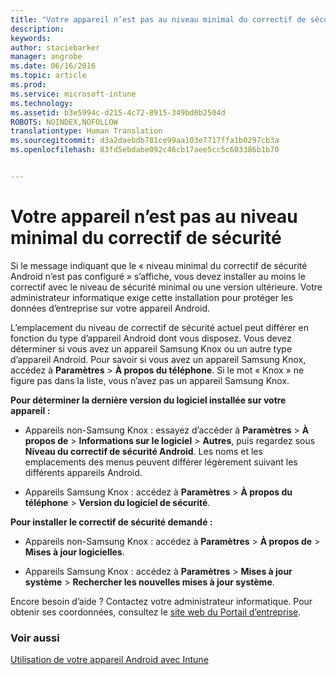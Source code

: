 ```yaml
---
title: "Votre appareil n’est pas au niveau minimal du correctif de sécurité | Microsoft Intune"
description: 
keywords: 
author: staciebarker
manager: angrobe
ms.date: 06/16/2016
ms.topic: article
ms.prod: 
ms.service: microsoft-intune
ms.technology: 
ms.assetid: b3e5994c-d215-4c72-8915-349bd0b2504d
ROBOTS: NOINDEX,NOFOLLOW
translationtype: Human Translation
ms.sourcegitcommit: d3a2daebdb781ce99aa103e7717ffa1b0297cb3a
ms.openlocfilehash: 83fd5ebdabe092c46cb17aee5cc5c603386b1b70


---
```


# Votre appareil n’est pas au niveau minimal du correctif de sécurité

Si le message indiquant que le « niveau minimal du correctif de sécurité Android n’est pas configuré » s’affiche, vous devez installer au moins le correctif avec le niveau de sécurité minimal ou une version ultérieure. Votre administrateur informatique exige cette installation pour protéger les données d’entreprise sur votre appareil Android.

L’emplacement du niveau de correctif de sécurité actuel peut différer en fonction du type d’appareil Android dont vous disposez. Vous devez déterminer si vous avez un appareil Samsung Knox ou un autre type d’appareil Android. Pour savoir si vous avez un appareil Samsung Knox, accédez à **Paramètres** > **À propos du téléphone**. Si le mot « Knox » ne figure pas dans la liste, vous n’avez pas un appareil Samsung Knox.

**Pour déterminer la dernière version du logiciel installée sur votre appareil :**

- Appareils non-Samsung Knox : essayez d’accéder à **Paramètres** > **À propos de** > **Informations sur le logiciel** > **Autres**, puis regardez sous **Niveau du correctif de sécurité Android**. Les noms et les emplacements des menus peuvent différer légèrement suivant les différents appareils Android.

- Appareils Samsung Knox : accédez à **Paramètres** > **À propos du téléphone** > **Version du logiciel de sécurité**.

**Pour installer le correctif de sécurité demandé :**

- Appareils non-Samsung Knox : accédez à **Paramètres** > **À propos de** > **Mises à jour logicielles**.

- Appareils Samsung Knox : accédez à **Paramètres** > **Mises à jour système** > **Rechercher les nouvelles mises à jour système**.

Encore besoin d’aide ? Contactez votre administrateur informatique. Pour obtenir ses coordonnées, consultez le [site web du Portail d’entreprise](http://portal.manage.microsoft.com).

### Voir aussi
[Utilisation de votre appareil Android avec Intune](using-your-android-device-with-intune.md)



<!--HONumber=Aug16_HO4-->


